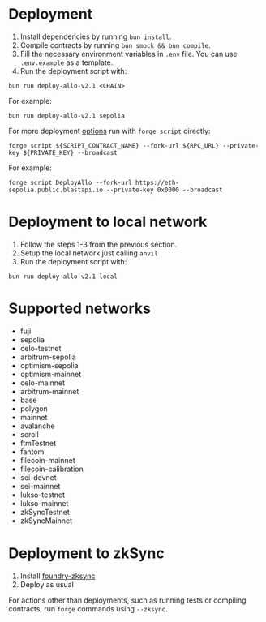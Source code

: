 # Deployment

1. Install dependencies by running `bun install`.
2. Compile contracts by running `bun smock && bun compile`.
3. Fill the necessary environment variables in `.env` file. You can use `.env.example` as a template.
4. Run the deployment script with:
```
bun run deploy-allo-v2.1 <CHAIN>
```
For example:
```
bun run deploy-allo-v2.1 sepolia
```
For more deployment [options](https://book.getfoundry.sh/reference/forge/forge-script) run with `forge script` directly:
```
forge script ${SCRIPT_CONTRACT_NAME} --fork-url ${RPC_URL} --private-key ${PRIVATE_KEY} --broadcast
```
For example:
```
forge script DeployAllo --fork-url https://eth-sepolia.public.blastapi.io --private-key 0x0000 --broadcast
```

# Deployment to local network

1. Follow the steps 1-3 from the previous section.
2. Setup the local network just calling `anvil`
3. Run the deployment script with:
```
bun run deploy-allo-v2.1 local
```

# Supported networks

-   fuji
-   sepolia
-   celo-testnet
-   arbitrum-sepolia
-   optimism-sepolia
-   optimism-mainnet
-   celo-mainnet
-   arbitrum-mainnet
-   base
-   polygon
-   mainnet
-   avalanche
-   scroll
-   ftmTestnet
-   fantom
-   filecoin-mainnet
-   filecoin-calibration
-   sei-devnet
-   sei-mainnet
-   lukso-testnet
-   lukso-mainnet
-   zkSyncTestnet
-   zkSyncMainnet

# Deployment to zkSync

1. Install [foundry-zksync](https://github.com/matter-labs/foundry-zksync)
2. Deploy as usual

For actions other than deployments, such as running tests or compiling contracts, run `forge` commands using `--zksync`.


